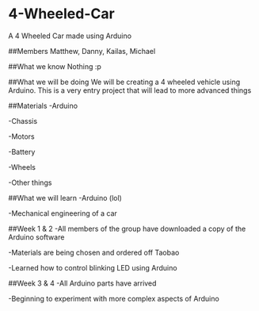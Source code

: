 # 4-Wheeled-Car
A 4 Wheeled Car made using Arduino

##Members
Matthew, Danny, Kailas, Michael

##What we know
Nothing :p

##What we will be doing
We will be creating a 4 wheeled vehicle using Arduino. This is a very entry project that will lead to more advanced things

##Materials
-Arduino

-Chassis

-Motors

-Battery

-Wheels

-Other things

##What we will learn
-Arduino (lol)

-Mechanical engineering of a car

##Week 1 & 2
-All members of the group have downloaded a copy of the Arduino software

-Materials are being chosen and ordered off Taobao

-Learned how to control blinking LED using Arduino

##Week 3 & 4
-All Arduino parts have arrived

-Beginning to experiment with more complex aspects of Arduino
